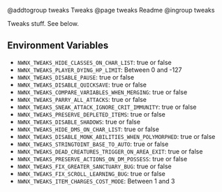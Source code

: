 @addtogroup tweaks Tweaks
@page tweaks Readme
@ingroup tweaks 

Tweaks stuff. See below.

## Environment Variables

* `NWNX_TWEAKS_HIDE_CLASSES_ON_CHAR_LIST`: true or false
* `NWNX_TWEAKS_PLAYER_DYING_HP_LIMIT`: Between 0 and -127
* `NWNX_TWEAKS_DISABLE_PAUSE`: true or false
* `NWNX_TWEAKS_DISABLE_QUICKSAVE`: true or false
* `NWNX_TWEAKS_COMPARE_VARIABLES_WHEN_MERGING`: true or false
* `NWNX_TWEAKS_PARRY_ALL_ATTACKS`: true or false
* `NWNX_TWEAKS_SNEAK_ATTACK_IGNORE_CRIT_IMMUNITY`: true or false
* `NWNX_TWEAKS_PRESERVE_DEPLETED_ITEMS`: true or false
* `NWNX_TWEAKS_DISABLE_SHADOWS`: true or false
* `NWNX_TWEAKS_HIDE_DMS_ON_CHAR_LIST`: true or false
* `NWNX_TWEAKS_DISABLE_MONK_ABILITIES_WHEN_POLYMORPHED`: true or false
* `NWNX_TWEAKS_STRINGTOINT_BASE_TO_AUTO`: true or false
* `NWNX_TWEAKS_DEAD_CREATURES_TRIGGER_ON_AREA_EXIT`: true or false
* `NWNX_TWEAKS_PRESERVE_ACTIONS_ON_DM_POSSESS`: true or false
* `NWNX_TWEAKS_FIX_GREATER_SANCTUARY_BUG`: true or false
* `NWNX_TWEAKS_FIX_SCROLL_LEARNING_BUG`: true or false
* `NWNX_TWEAKS_ITEM_CHARGES_COST_MODE`: Between 1 and 3